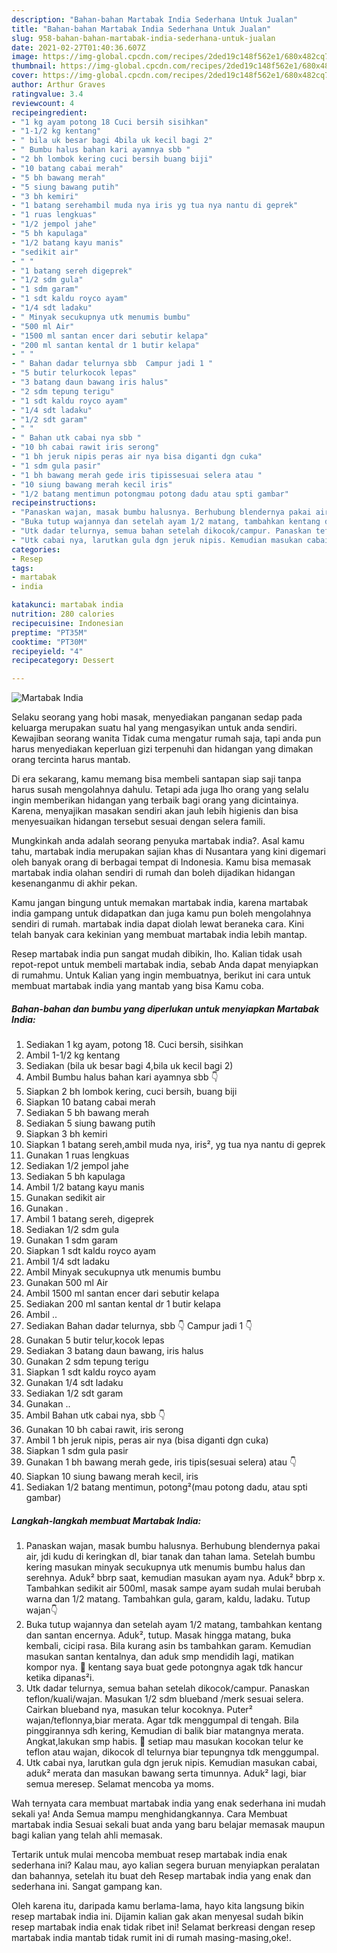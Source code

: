 ```yaml
---
description: "Bahan-bahan Martabak India Sederhana Untuk Jualan"
title: "Bahan-bahan Martabak India Sederhana Untuk Jualan"
slug: 958-bahan-bahan-martabak-india-sederhana-untuk-jualan
date: 2021-02-27T01:40:36.607Z
image: https://img-global.cpcdn.com/recipes/2ded19c148f562e1/680x482cq70/martabak-india-foto-resep-utama.jpg
thumbnail: https://img-global.cpcdn.com/recipes/2ded19c148f562e1/680x482cq70/martabak-india-foto-resep-utama.jpg
cover: https://img-global.cpcdn.com/recipes/2ded19c148f562e1/680x482cq70/martabak-india-foto-resep-utama.jpg
author: Arthur Graves
ratingvalue: 3.4
reviewcount: 4
recipeingredient:
- "1 kg ayam potong 18 Cuci bersih sisihkan"
- "1-1/2 kg kentang"
- " bila uk besar bagi 4bila uk kecil bagi 2"
- " Bumbu halus bahan kari ayamnya sbb "
- "2 bh lombok kering cuci bersih buang biji"
- "10 batang cabai merah"
- "5 bh bawang merah"
- "5 siung bawang putih"
- "3 bh kemiri"
- "1 batang serehambil muda nya iris yg tua nya nantu di geprek"
- "1 ruas lengkuas"
- "1/2 jempol jahe"
- "5 bh kapulaga"
- "1/2 batang kayu manis"
- "sedikit air"
- " "
- "1 batang sereh digeprek"
- "1/2 sdm gula"
- "1 sdm garam"
- "1 sdt kaldu royco ayam"
- "1/4 sdt ladaku"
- " Minyak secukupnya utk menumis bumbu"
- "500 ml Air"
- "1500 ml santan encer dari sebutir kelapa"
- "200 ml santan kental dr 1 butir kelapa"
- " "
- " Bahan dadar telurnya sbb  Campur jadi 1 "
- "5 butir telurkocok lepas"
- "3 batang daun bawang iris halus"
- "2 sdm tepung terigu"
- "1 sdt kaldu royco ayam"
- "1/4 sdt ladaku"
- "1/2 sdt garam"
- " "
- " Bahan utk cabai nya sbb "
- "10 bh cabai rawit iris serong"
- "1 bh jeruk nipis peras air nya bisa diganti dgn cuka"
- "1 sdm gula pasir"
- "1 bh bawang merah gede iris tipissesuai selera atau "
- "10 siung bawang merah kecil iris"
- "1/2 batang mentimun potongmau potong dadu atau spti gambar"
recipeinstructions:
- "Panaskan wajan, masak bumbu halusnya. Berhubung blendernya pakai air, jdi kudu di keringkan dl, biar tanak dan tahan lama. Setelah bumbu kering masukan minyak secukupnya utk menumis bumbu halus dan serehnya. Aduk² bbrp saat, kemudian masukan ayam nya. Aduk² bbrp x. Tambahkan sedikit air 500ml, masak sampe ayam sudah mulai berubah warna dan 1/2 matang. Tambahkan gula, garam, kaldu, ladaku. Tutup wajan👇"
- "Buka tutup wajannya dan setelah ayam 1/2 matang, tambahkan kentang dan santan encernya. Aduk², tutup. Masak hingga matang, buka kembali, cicipi rasa. Bila kurang asin bs tambahkan garam. Kemudian masukan santan kentalnya, dan aduk smp mendidih lagi, matikan kompor nya. 📝 kentang saya buat gede potongnya agak tdk hancur ketika dipanas²i."
- "Utk dadar telurnya, semua bahan setelah dikocok/campur. Panaskan teflon/kuali/wajan. Masukan 1/2 sdm blueband /merk sesuai selera. Cairkan blueband nya, masukan telur kocoknya. Puter² wajan/teflonnya,biar merata. Agar tdk menggumpal di tengah. Bila pinggirannya sdh kering, Kemudian di balik biar matangnya merata. Angkat,lakukan smp habis. 📝 setiap mau masukan kocokan telur ke teflon atau wajan, dikocok dl telurnya biar tepungnya tdk menggumpal."
- "Utk cabai nya, larutkan gula dgn jeruk nipis. Kemudian masukan cabai, aduk² merata dan masukan bawang serta timunnya. Aduk² lagi, biar semua meresep. Selamat mencoba ya moms."
categories:
- Resep
tags:
- martabak
- india

katakunci: martabak india 
nutrition: 280 calories
recipecuisine: Indonesian
preptime: "PT35M"
cooktime: "PT30M"
recipeyield: "4"
recipecategory: Dessert

---
```



![Martabak India](https://img-global.cpcdn.com/recipes/2ded19c148f562e1/680x482cq70/martabak-india-foto-resep-utama.jpg)

Selaku seorang yang hobi masak, menyediakan panganan sedap pada keluarga merupakan suatu hal yang mengasyikan untuk anda sendiri. Kewajiban seorang  wanita Tidak cuma mengatur rumah saja, tapi anda pun harus menyediakan keperluan gizi terpenuhi dan hidangan yang dimakan orang tercinta harus mantab.

Di era  sekarang, kamu memang bisa membeli santapan siap saji tanpa harus susah mengolahnya dahulu. Tetapi ada juga lho orang yang selalu ingin memberikan hidangan yang terbaik bagi orang yang dicintainya. Karena, menyajikan masakan sendiri akan jauh lebih higienis dan bisa menyesuaikan hidangan tersebut sesuai dengan selera famili. 



Mungkinkah anda adalah seorang penyuka martabak india?. Asal kamu tahu, martabak india merupakan sajian khas di Nusantara yang kini digemari oleh banyak orang di berbagai tempat di Indonesia. Kamu bisa memasak martabak india olahan sendiri di rumah dan boleh dijadikan hidangan kesenanganmu di akhir pekan.

Kamu jangan bingung untuk memakan martabak india, karena martabak india gampang untuk didapatkan dan juga kamu pun boleh mengolahnya sendiri di rumah. martabak india dapat diolah lewat beraneka cara. Kini telah banyak cara kekinian yang membuat martabak india lebih mantap.

Resep martabak india pun sangat mudah dibikin, lho. Kalian tidak usah repot-repot untuk membeli martabak india, sebab Anda dapat menyiapkan di rumahmu. Untuk Kalian yang ingin membuatnya, berikut ini cara untuk membuat martabak india yang mantab yang bisa Kamu coba.

<!--inarticleads1-->

##### Bahan-bahan dan bumbu yang diperlukan untuk menyiapkan Martabak India:

1. Sediakan 1 kg ayam, potong 18. Cuci bersih, sisihkan
1. Ambil 1-1/2 kg kentang
1. Sediakan  (bila uk besar bagi 4,bila uk kecil bagi 2)
1. Ambil  Bumbu halus bahan kari ayamnya sbb 👇
1. Siapkan 2 bh lombok kering, cuci bersih, buang biji
1. Siapkan 10 batang cabai merah
1. Sediakan 5 bh bawang merah
1. Sediakan 5 siung bawang putih
1. Siapkan 3 bh kemiri
1. Siapkan 1 batang sereh,ambil muda nya, iris², yg tua nya nantu di geprek
1. Gunakan 1 ruas lengkuas
1. Sediakan 1/2 jempol jahe
1. Sediakan 5 bh kapulaga
1. Ambil 1/2 batang kayu manis
1. Gunakan sedikit air
1. Gunakan  .
1. Ambil 1 batang sereh, digeprek
1. Sediakan 1/2 sdm gula
1. Gunakan 1 sdm garam
1. Siapkan 1 sdt kaldu royco ayam
1. Ambil 1/4 sdt ladaku
1. Ambil  Minyak secukupnya utk menumis bumbu
1. Gunakan 500 ml Air
1. Ambil 1500 ml santan encer dari sebutir kelapa
1. Sediakan 200 ml santan kental dr 1 butir kelapa
1. Ambil  ..
1. Sediakan  Bahan dadar telurnya, sbb 👇 Campur jadi 1 👇
1. Gunakan 5 butir telur,kocok lepas
1. Sediakan 3 batang daun bawang, iris halus
1. Gunakan 2 sdm tepung terigu
1. Siapkan 1 sdt kaldu royco ayam
1. Gunakan 1/4 sdt ladaku
1. Sediakan 1/2 sdt garam
1. Gunakan  ..
1. Ambil  Bahan utk cabai nya, sbb 👇
1. Gunakan 10 bh cabai rawit, iris serong
1. Ambil 1 bh jeruk nipis, peras air nya (bisa diganti dgn cuka)
1. Siapkan 1 sdm gula pasir
1. Gunakan 1 bh bawang merah gede, iris tipis(sesuai selera) atau 👇
1. Siapkan 10 siung bawang merah kecil, iris
1. Sediakan 1/2 batang mentimun, potong²(mau potong dadu, atau spti gambar)




<!--inarticleads2-->

##### Langkah-langkah membuat Martabak India:

1. Panaskan wajan, masak bumbu halusnya. Berhubung blendernya pakai air, jdi kudu di keringkan dl, biar tanak dan tahan lama. Setelah bumbu kering masukan minyak secukupnya utk menumis bumbu halus dan serehnya. Aduk² bbrp saat, kemudian masukan ayam nya. Aduk² bbrp x. Tambahkan sedikit air 500ml, masak sampe ayam sudah mulai berubah warna dan 1/2 matang. Tambahkan gula, garam, kaldu, ladaku. Tutup wajan👇
1. Buka tutup wajannya dan setelah ayam 1/2 matang, tambahkan kentang dan santan encernya. Aduk², tutup. Masak hingga matang, buka kembali, cicipi rasa. Bila kurang asin bs tambahkan garam. Kemudian masukan santan kentalnya, dan aduk smp mendidih lagi, matikan kompor nya. 📝 kentang saya buat gede potongnya agak tdk hancur ketika dipanas²i.
1. Utk dadar telurnya, semua bahan setelah dikocok/campur. Panaskan teflon/kuali/wajan. Masukan 1/2 sdm blueband /merk sesuai selera. Cairkan blueband nya, masukan telur kocoknya. Puter² wajan/teflonnya,biar merata. Agar tdk menggumpal di tengah. Bila pinggirannya sdh kering, Kemudian di balik biar matangnya merata. Angkat,lakukan smp habis. 📝 setiap mau masukan kocokan telur ke teflon atau wajan, dikocok dl telurnya biar tepungnya tdk menggumpal.
1. Utk cabai nya, larutkan gula dgn jeruk nipis. Kemudian masukan cabai, aduk² merata dan masukan bawang serta timunnya. Aduk² lagi, biar semua meresep. Selamat mencoba ya moms.




Wah ternyata cara membuat martabak india yang enak sederhana ini mudah sekali ya! Anda Semua mampu menghidangkannya. Cara Membuat martabak india Sesuai sekali buat anda yang baru belajar memasak maupun bagi kalian yang telah ahli memasak.

Tertarik untuk mulai mencoba membuat resep martabak india enak sederhana ini? Kalau mau, ayo kalian segera buruan menyiapkan peralatan dan bahannya, setelah itu buat deh Resep martabak india yang enak dan sederhana ini. Sangat gampang kan. 

Oleh karena itu, daripada kamu berlama-lama, hayo kita langsung bikin resep martabak india ini. Dijamin kalian gak akan menyesal sudah bikin resep martabak india enak tidak ribet ini! Selamat berkreasi dengan resep martabak india mantab tidak rumit ini di rumah masing-masing,oke!.

